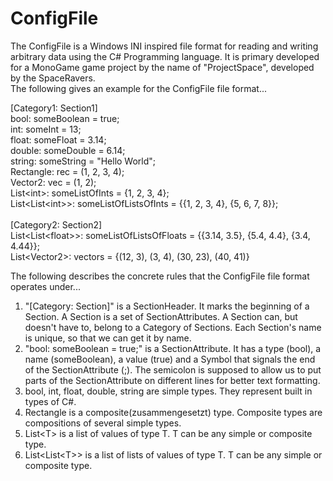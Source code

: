 # ConfigFile
The ConfigFile is a Windows INI inspired file format for reading and writing arbitrary data using the C# Programming language. It is primary developed for a  MonoGame game project by the name of "ProjectSpace", developed by the SpaceRavers. <br />
The following gives an example for the ConfigFile file format...

[Category1: Section1] <br />
bool: someBoolean = true; <br />
int: someInt = 13; <br />
float: someFloat = 3.14; <br />
double: someDouble = 6.14; <br />
string: someString = "Hello World"; <br />
Rectangle: rec = (1, 2, 3, 4); <br />
Vector2: vec = (1, 2); <br />
List\<int\>: someListOfInts = {1, 2, 3, 4}; <br />
List\<List\<int\>\>: someListOfListsOfInts = {{1, 2, 3, 4}, {5, 6, 7, 8}}; <br />
<br />
[Category2: Section2] <br />
List\<List\<float\>\>: someListOfListsOfFloats = {{3.14, 3.5}, {5.4, 4.4}, {3.4, 4.44}}; <br />
List\<Vector2\>: vectors = {(12, 3), (3, 4), (30, 23), (40, 41)}

The following describes the concrete rules that the ConfigFile file format operates under... <br />
1. "[Category: Section]" is a SectionHeader. It marks the beginning of a Section. A Section is a set of SectionAttributes. A Section can, but doesn't have to, belong to a Category of Sections. Each Section's name is unique, so that we can get it by name. <br />
2. "bool: someBoolean = true;" is a SectionAttribute. It has a type (bool), a name (someBoolean), a value (true) and a Symbol that signals the end of the SectionAttribute (;). The semicolon is supposed to allow us to put parts of the SectionAttribute on different lines for better text formatting. <br />
3. bool, int, float, double, string are simple types. They represent built in types of C#. <br />
4. Rectangle is a composite(zusammengesetzt) type. Composite types are compositions of several simple types. <br />
5. List\<T\> is a list of values of type T. T can be any simple or composite type. <br />
6. List\<List\<T\>\> is a list of lists of values of type T. T can be any simple or composite type. <br />
